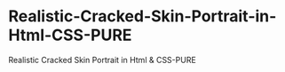 # Realistic-Cracked-Skin-Portrait-in-Html-CSS-PURE
Realistic Cracked Skin Portrait in Html &amp; CSS-PURE
